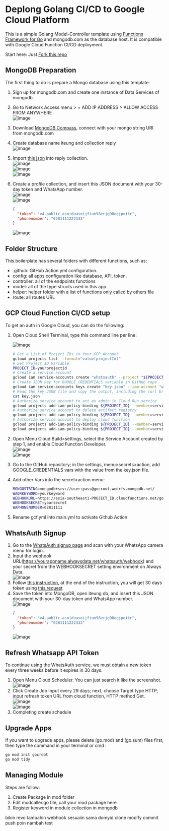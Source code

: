 # Deplong Golang CI/CD to Google Cloud Platform

This is a simple Golang Model-Controller template using [Functions Framework for Go](https://github.com/GoogleCloudPlatform/functions-framework-go) and mongodb.com as the database host. It is compatible with Google Cloud Function CI/CD deployment.

Start here: Just [Fork this repo](https://github.com/gocroot/gcp/)

## MongoDB Preparation

The first thing to do is prepare a Mongo database using this template:

1. Sign up for mongodb.com and create one instance of Data Services of mongodb.
2. Go to Network Access menu > + ADD IP ADDRESS > ALLOW ACCESS FROM ANYWHERE  
   ![image](https://github.com/gocroot/gcp/assets/11188109/a16c5a73-ccdc-4425-8333-73c6fbf78e6d)
3. Download [MongoDB Compass](https://www.mongodb.com/try/download/compass), connect with your mongo string URI from mongodb.com
4. Create database name iteung and collection reply  
   ![image](https://github.com/gocroot/alwaysdata/assets/11188109/23ccddb7-bf42-42e2-baac-3d69f3a919f8)
5. Import [this json](https://whatsauth.my.id/webhook/iteung.reply.json) into reply collection.  
   ![image](https://github.com/gocroot/alwaysdata/assets/11188109/7a807d96-430f-4421-95fe-1c6a528ba428)  
   ![image](https://github.com/gocroot/alwaysdata/assets/11188109/fd785700-7347-4f4b-b3b9-34816fc7bc53)  
   ![image](https://github.com/gocroot/alwaysdata/assets/11188109/ef236b4d-f8f9-42c6-91ff-f6a7d83be4fc)
6. Create a profile collection, and insert this JSON document with your 30-day token and WhatsApp number.  
   ![image](https://github.com/gocroot/alwaysdata/assets/11188109/5b7144c3-3cdb-472b-8ab3-41fe86dad9cb)  
   ![image](https://github.com/gocroot/alwaysdata/assets/11188109/829ae88a-be59-46f2-bddc-93482d0a4999)

   ```json
   {
     "token": "v4.public.asoiduasoijfiun98erjg98egjpoikr",
     "phonenumber": "6281111222333"
   }
   ```

   ![image](https://github.com/gocroot/alwaysdata/assets/11188109/06330754-9167-4bf4-a214-5d75dab7c60a)

## Folder Structure

This boilerplate has several folders with different functions, such as:

- .github: GitHub Action yml configuration.
- config: all apps configuration like database, API, token.
- controller: all of the endpoints functions
- model: all of the type structs used in this app
- helper: helper folder with a list of functions only called by others file
- route: all routes URL

## GCP Cloud Function CI/CD setup

To get an auth in Google Cloud, you can do the following:

1. Open Cloud Shell Terminal, type this command line per line:

   ![image](https://github.com/gocroot/gcp/assets/11188109/14f8e9d7-f74c-4f74-ab9c-72731a3e5f13)

   ```sh
   # Get a List of Project IDs in Your GCP Account
   gcloud projects list --format="value(projectId)"
   # Set Project ID Variable
   PROJECT_ID=yourprojectid
   # Create a service account
   gcloud iam service-accounts create "whatsauth" --project "${PROJECT_ID}"
   # Create JSON key for GOOGLE_CREDENTIALS variable in GitHub repo
   gcloud iam service-accounts keys create "key.json" --iam-account "whatsauth@${PROJECT_ID}.iam.gserviceaccount.com"
   # Read the key JSON file and copy the output, including the curl bracket, go to step 5.
   cat key.json
   # Authorize service account to act as admin in Cloud Run service
   gcloud projects add-iam-policy-binding ${PROJECT_ID} --member=serviceAccount:whatsauth@${PROJECT_ID}.iam.gserviceaccount.com --role=roles/run.admin
   # Authorize service account to delete artifact registry
   gcloud projects add-iam-policy-binding ${PROJECT_ID} --member=serviceAccount:whatsauth@${PROJECT_ID}.iam.gserviceaccount.com --role=roles/artifactregistry.admin
   # Authorize service account to deploy cloud function
   gcloud projects add-iam-policy-binding ${PROJECT_ID} --member=serviceAccount:whatsauth@${PROJECT_ID}.iam.gserviceaccount.com --role=roles/cloudfunctions.developer
   gcloud projects add-iam-policy-binding ${PROJECT_ID} --member=serviceAccount:whatsauth@${PROJECT_ID}.iam.gserviceaccount.com --role=roles/logging.viewer
   ```

2. Open Menu Cloud Build>settings, select the Service Account created by step 1, and enable Cloud Function Developer.  
   ![image](https://github.com/gocroot/gcp/assets/11188109/3ebc81b6-18b7-4d44-90b4-0abf67f82d66)  
   ![image](https://github.com/gocroot/gcp/assets/11188109/d2628542-99a6-44ce-ba78-798c249e0f22)
3. Go to the GitHub repository; in the settings, menu>secrets>action, add GOOGLE_CREDENTIALS vars with the value from the key.json file.
4. Add other Vars into the secret>action menu:

   ```sh
   MONGOSTRING=mongodb+srv://user:pass@gocroot.wedrfs.mongodb.net/
   WAQRKEYWORD=yourkeyword
   WEBHOOKURL=https://asia-southeast1-PROJECT_ID.cloudfunctions.net/gocroot/webhook/inbox
   WEBHOOKSECRET=yoursecret
   WAPHONENUMBER=62811111
   ```

5. Rename gcf.yml into main.yml to activate Github Action

## WhatsAuth Signup

1. Go to the [WhatsAuth signup page](https://wa.my.id/) and scan with your WhatsApp camera menu for login.
2. Input the webhook URL(<https://yourappname.alwaysdata.net/whatsauth/webhook>) and your secret from the WEBHOOKSECRET setting environment on Always Data.  
   ![image](https://github.com/gocroot/alwaysdata/assets/11188109/e0b5cb9d-e9b3-4d04-bbd5-b03bd12293da)
3. Follow [this instruction](https://whatsauth.my.id/docs/), at the end of the instruction, you will get 30 days token using [this request](https://wa.my.id/apidocs/#/signup/signUpNewUser)
4. Save the token into MongoDB, open iteung db, and insert this JSON document with your 30-day token and WhatsApp number.  
   ![image](https://github.com/gocroot/alwaysdata/assets/11188109/829ae88a-be59-46f2-bddc-93482d0a4999)
   ```json
   {
     "token": "v4.public.asoiduasoijfiun98erjg98egjpoikr",
     "phonenumber": "6281111222333"
   }
   ```
   ![image](https://github.com/gocroot/alwaysdata/assets/11188109/06330754-9167-4bf4-a214-5d75dab7c60a)

## Refresh Whatsapp API Token

To continue using the WhatsAuth service, we must obtain a new token every three weeks before it expires in 30 days.

1. Open Menu Cloud Scheduler. You can just search it like the screenshot.  
   ![image](https://github.com/gocroot/gcp/assets/11188109/58e3f419-123b-4a69-89d2-9a1d3adb1b76)
2. Click Create Job Input every 29 days; next, choose Target type HTTP, input refresh token URL from cloud function, HTTP method Get.  
   ![image](https://github.com/gocroot/gcp/assets/11188109/a9ee6af9-f8b6-404c-8a60-4c3df63b534e)  
   ![image](https://github.com/gocroot/gcp/assets/11188109/9b7d3f80-b264-4690-8776-9a8158a5f29c)
3. Completing create schedule

## Upgrade Apps

If you want to upgrade apps, please delete (go.mod) and (go.sum) files first, then type the command in your terminal or cmd :

```sh
go mod init gocroot
go mod tidy
```

## Managing Module

Steps are follow:

1. Create Package in mod folder
2. Edit modcaller.go file, call your mod package here
3. Register keyword in module collection in mongodb

bikin revo
tambahin webhook
sesuaiin sama domyid
clone
modify
commit
push
poin nambah
test
